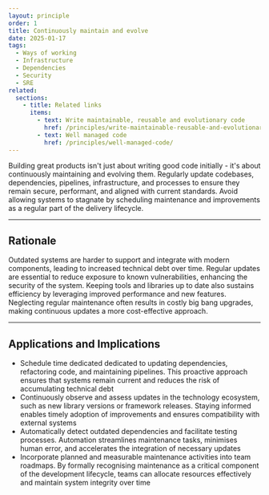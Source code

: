 ```yaml
---
layout: principle
order: 1
title: Continuously maintain and evolve
date: 2025-01-17
tags:
  - Ways of working
  - Infrastructure
  - Dependencies
  - Security
  - SRE
related:
  sections:
    - title: Related links
      items:
        - text: Write maintainable, reusable and evolutionary code
          href: /principles/write-maintainable-reusable-and-evolutionary-code/
        - text: Well managed code
          href: /principles/well-managed-code/
---
```


Building great products isn't just about writing good code initially - it's about continuously maintaining and evolving them. Regularly update codebases, dependencies, pipelines, infrastructure, and processes to ensure they remain secure, performant, and aligned with current standards. Avoid allowing systems to stagnate by scheduling maintenance and improvements as a regular part of the delivery lifecycle.

---

## Rationale

Outdated systems are harder to support and integrate with modern components, leading to increased technical debt over time. Regular updates are essential to reduce exposure to known vulnerabilities, enhancing the security of the system. Keeping tools and libraries up to date also sustains efficiency by leveraging improved performance and new features. Neglecting regular maintenance often results in costly big bang upgrades, making continuous updates a more cost-effective approach.

---

## Applications and Implications

- Schedule time dedicated dedicated to updating dependencies, refactoring code, and maintaining pipelines. This proactive approach ensures that systems remain current and reduces the risk of accumulating technical debt
- Continuously observe and assess updates in the technology ecosystem, such as new library versions or framework releases. Staying informed enables timely adoption of improvements and ensures compatibility with external systems
- Automatically detect outdated dependencies and facilitate testing processes. Automation streamlines maintenance tasks, minimises human error, and accelerates the integration of necessary updates
- Incorporate planned and measurable maintenance activities into team roadmaps. By formally recognising maintenance as a critical component of the development lifecycle, teams can allocate resources effectively and maintain system integrity over time
